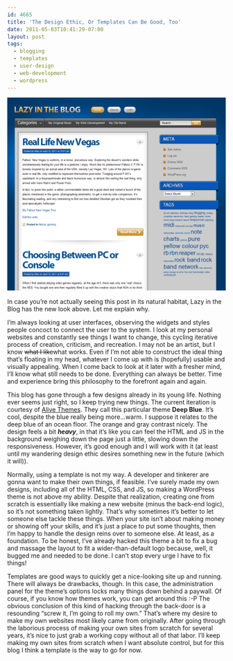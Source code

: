 ```yaml
---
id: 4665
title: 'The Design Ethic, Or Templates Can Be Good, Too'
date: 2011-05-03T10:41:29-07:00
layout: post
tags:
  - blogging
  - templates
  - user-design
  - web-development
  - wordpress
---
```

<img
  src="/assets/images/posts/2011/05/deep_blue_template.png"
  loading="lazy"
  title="Lazy in the Blog screenshot"
  alt="LitB using the &quot;Deep Blue&quot; theme"
/>

In case you&#8217;re not actually seeing this post in its natural habitat, Lazy in the Blog has the new look above. Let me explain why.

I&#8217;m always looking at user interfaces, observing the widgets and styles people concoct to connect the user to the system. I look at my personal websites and constantly see things I want to change, this cycling iterative process of creation, criticism, and recreation. I may not be an artist, but I know <del>what I like</del>what works. Even if I&#8217;m not able to construct the ideal thing that&#8217;s floating in my head, whatever I come up with is (hopefully) usable and visually appealing. When I come back to look at it later with a fresher mind, I&#8217;ll know what still needs to be done. Everything can always be better. Time and experience bring this philosophy to the forefront again and again.

This blog has gone through a few designs already in its young life. Nothing ever seems just right, so I keep trying new things. The current iteration is courtesy of [Alive Themes](http://www.alivethemes.com/). They call this particular theme **Deep Blue**. It&#8217;s cool, despite the blue really being more&#8230;warm. I suppose it relates to the deep blue of an ocean floor. The orange and gray contrast nicely. The design feels a bit **_heavy_**, in that it&#8217;s like you can feel the HTML and JS in the background weighing down the page just a little, slowing down the responsiveness. However, it&#8217;s good enough and I will work with it (at least until my wandering design ethic desires something new in the future (which it will)).

Normally, using a template is not my way. A developer and tinkerer are gonna want to make their own things, if feasible. I&#8217;ve surely made my own designs, including all of the HTML, CSS, and JS, so making a WordPress theme is not above my ability. Despite that realization, creating one from scratch is essentially like making a new website (minus the back-end logic), so it&#8217;s not something taken lightly. That&#8217;s why sometimes it&#8217;s better to let someone else tackle these things. When your site isn&#8217;t about making money or showing off your skills, and it&#8217;s just a place to put some thoughts, then I&#8217;m happy to handle the design reins over to someone else. At least, as a foundation. To be honest, I&#8217;ve already hacked this theme a bit to fix a bug and massage the layout to fit a wider-than-default logo because, well, it bugged me and needed to be done. I can&#8217;t stop every urge I have to fix things!

Templates are good ways to quickly get a nice-looking site up and running. There will always be drawbacks, though. In this case, the administration panel for the theme&#8217;s options locks many things down behind a paywall. Of course, if you know how themes work, you can get around this :-P The obvious conclusion of this kind of hacking through the back-door is a resounding &#8220;screw it, I&#8217;m going to roll my own.&#8221; That&#8217;s where my desire to make my own websites most likely came from originally. After going through the laborious process of making your own sites from scratch for several years, it&#8217;s nice to just grab a working copy without all of that labor. I&#8217;ll keep making my own sites from scratch when I want absolute control, but for this blog I think a template is the way to go for now.
